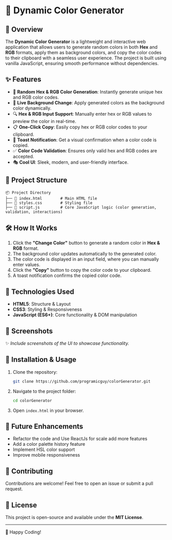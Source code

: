 # 🎨 Dynamic Color Generator

## 🚀 Overview
The **Dynamic Color Generator** is a lightweight and interactive web application that allows users to generate random colors in both **Hex** and **RGB** formats, apply them as background colors, and copy the color codes to their clipboard with a seamless user experience. The project is built using vanilla JavaScript, ensuring smooth performance without dependencies.

## ✨ Features
- 🔄 **Random Hex & RGB Color Generation**: Instantly generate unique hex and RGB color codes.
- 🎨 **Live Background Change**: Apply generated colors as the background color dynamically.
- 🔍 **Hex & RGB Input Support**: Manually enter hex or RGB values to preview the color in real-time.
- 📋 **One-Click Copy**: Easily copy hex or RGB color codes to your clipboard.
- 🔔 **Toast Notification**: Get a visual confirmation when a color code is copied.
- ✅ **Color Code Validation**: Ensures only valid hex and RGB codes are accepted.
- 🎭 **Cool UI**: Sleek, modern, and user-friendly interface.

## 📂 Project Structure
```
📦 Project Directory
├── 📜 index.html        # Main HTML file
├── 🎨 styles.css        # Styling file
├── 🚀 script.js         # Core JavaScript logic (color generation, validation, interactions)
```

## 🛠️ How It Works
1. Click the **"Change Color"** button to generate a random color in **Hex & RGB** format.
2. The background color updates automatically to the generated color.
3. The color code is displayed in an input field, where you can manually enter values.
4. Click the **"Copy"** button to copy the color code to your clipboard.
5. A toast notification confirms the copied color code.

## 🔧 Technologies Used
- **HTML5**: Structure & Layout
- **CSS3**: Styling & Responsiveness
- **JavaScript (ES6+)**: Core functionality & DOM manipulation

## 📸 Screenshots
✨ *Include screenshots of the UI to showcase functionality.*

## 📌 Installation & Usage
1. Clone the repository:
   ```sh
   git clone https://github.com/programicguy/colorGenerator.git
   ```
2. Navigate to the project folder:
   ```sh
   cd colorGenerator
   ```
3. Open `index.html` in your browser.

## 🎯 Future Enhancements
- Refactor the code and Use ReactJs for scale add more features
- Add a color palette history feature
- Implement HSL color support
- Improve mobile responsiveness

## 🤝 Contributing
Contributions are welcome! Feel free to open an issue or submit a pull request.

## 📄 License
This project is open-source and available under the **MIT License**.

---
🚀 Happy Coding!

